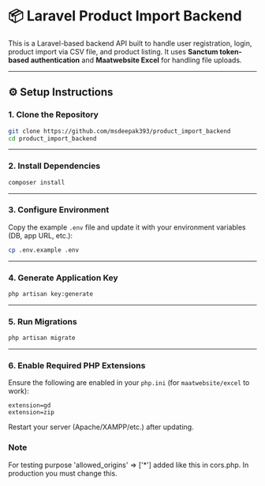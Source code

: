 # 📦 Laravel Product Import Backend

This is a Laravel-based backend API built to handle user registration, login, product import via CSV file, and product listing. It uses **Sanctum token-based authentication** and **Maatwebsite Excel** for handling file uploads.

---

## ⚙️ Setup Instructions

### 1. Clone the Repository

```bash
git clone https://github.com/msdeepak393/product_import_backend
cd product_import_backend
```

---

### 2. Install Dependencies

```bash
composer install
```

---

### 3. Configure Environment

Copy the example `.env` file and update it with your environment variables (DB, app URL, etc.):

```bash
cp .env.example .env
```

---

### 4. Generate Application Key

```bash
php artisan key:generate
```

---

### 5. Run Migrations

```bash
php artisan migrate
```

---

### 6. Enable Required PHP Extensions

Ensure the following are enabled in your `php.ini` (for `maatwebsite/excel` to work):

```
extension=gd
extension=zip
```

Restart your server (Apache/XAMPP/etc.) after updating.

### Note
For testing purpose 'allowed_origins' => ['*'] added like this in cors.php. In production you must change this.